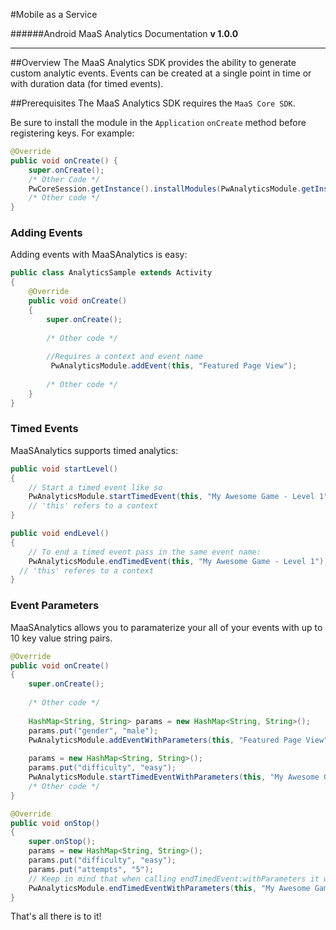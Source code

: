 #Mobile as a Service

######Android MaaS Analytics Documentation
**v 1.0.0**
________________
##Overview
The MaaS Analytics SDK provides the ability to generate custom analytic events. Events can be created at a single point
in time or with duration data (for timed events).

##Prerequisites
The MaaS Analytics SDK requires the `MaaS Core SDK`.

Be sure to install the module in the `Application` `onCreate` method before registering keys. For example:
``` Java
@Override
public void onCreate() {
    super.onCreate();
    /* Other Code */
    PwCoreSession.getInstance().installModules(PwAnalyticsModule.getInstance(), ...);
    /* Other code */
}
```

### Adding Events

Adding events with MaaSAnalytics is easy:
```JAVA
public class AnalyticsSample extends Activity
{
    @Override
    public void onCreate()
    {
        super.onCreate();
        
        /* Other code */
        
        //Requires a context and event name
	     PwAnalyticsModule.addEvent(this, "Featured Page View");
        
        /* Other code */
    }
}
```

### Timed Events

MaaSAnalytics supports timed analytics:
```Java
public void startLevel()
{	
    // Start a timed event like so
    PwAnalyticsModule.startTimedEvent(this, "My Awesome Game - Level 1");
    // 'this' refers to a context
}

public void endLevel()
{	
	// To end a timed event pass in the same event name:
	PwAnalyticsModule.endTimedEvent(this, "My Awesome Game - Level 1");
  // 'this' referes to a context
}
```

### Event Parameters

MaaSAnalytics allows you to paramaterize your all of your events with up to 10 key value string pairs.
```Java
@Override
public void onCreate()
{
    super.onCreate();
    
    /* Other code */
    
    HashMap<String, String> params = new HashMap<String, String>();
    params.put("gender", "male");
    PwAnalyticsModule.addEventWithParameters(this, "Featured Page View", params);
    
    params = new HashMap<String, String>();
    params.put("difficulty", "easy");
    PwAnalyticsModule.startTimedEventWithParameters(this, "My Awesome Game - Level 1", params);
    /* Other code */
}

@Override
public void onStop()
{
    super.onStop();
    params = new HashMap<String, String>();
    params.put("difficulty", "easy");
    params.put("attempts", "5");
    // Keep in mind that when calling endTimedEvent:withParameters it will replace any parameters that you specified in startTimedEvent:withParameters.
    PwAnalyticsModule.endTimedEventWithParameters(this, "My Awesome Game - Level 1", params);
}
```

That's all there is to it!
